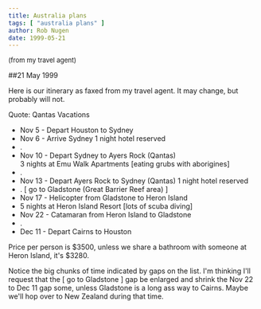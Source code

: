 ```yaml
---
title: Australia plans
tags: [ "australia plans" ]
author: Rob Nugen
date: 1999-05-21
---
```

<p><font size="-1">(from my travel agent)</font>

##21 May 1999

<p>Here is our itinerary as faxed from my travel agent. It may change, but probably will not.

<p>Quote: Qantas Vacations

<ul>
<li>Nov 5 - Depart Houston to Sydney
<li>Nov 6 - Arrive Sydney 1 night hotel reserved
<li>.
<li>Nov 10 - Depart Sydney to Ayers Rock (Qantas)
<br>3 nights at Emu Walk Apartments [eating grubs with aborigines]
<li>.
<li>Nov 13 - Depart Ayers Rock to Sydney (Qantas) 1 night hotel reserved
<li>. [ go to Gladstone (Great Barrier Reef area) ]
<li>Nov 17 - Helicopter from Gladstone to Heron Island
<li>5 nights at Heron Island Resort [lots of scuba diving]
<li>Nov 22 - Catamaran from Heron Island to Gladstone
<li>.
<li>Dec 11 - Depart Cairns to Houston
</ul>

<p>Price per person is $3500, unless we share a bathroom with someone at Heron Island, it's $3280.

<p>Notice the big chunks of time indicated by gaps on the list.  I'm thinking I'll request that the [ go to Gladstone ] gap be enlarged and shrink the Nov 22 to Dec 11 gap some, unless Gladstone is a long ass way to Cairns.  Maybe we'll hop over to New Zealand during that time.
